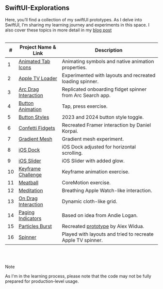 ## SwiftUI-Explorations ##

Here, you’ll find a collection of my swiftUI prototypes. As I delve into SwiftUI, I’m sharing my learning journey and experiments in this space. I also cover these topics in more detail in my [blog post](https://www.toni.li/blog/swiftui-explorations)<br /><br />


| #   | Project Name & Link                                                                                  | Description                                                   |
|-----|-----------------------------------------------------------------------------------------------------|---------------------------------------------------------------|
| 1   | [Animated Tab Icons](https://github.com/tonilijic/SwiftUI-Explorations/tree/main/Animated%20Tab%20Icons) | Animating symbols and native animation properties.            |
| 2   | [Apple TV Loader](https://github.com/tonilijic/SwiftUI-Explorations/tree/main/AppleTVLoader)         | Experimented with layouts and recreated loading spinner.      |
| 3   | [Arc Drag Interaction](https://github.com/tonilijic/SwiftUI-Explorations/tree/main/ArcDragInteraction) | Replicated onboarding fidget spinner from Arc Search app.     |
| 4   | [Button Animation](https://github.com/tonilijic/SwiftUI-Explorations/tree/main/Button%20animation)   | Tap, press exercise.                                          |
| 5   | [Button Styles](https://github.com/tonilijic/SwiftUI-Explorations/tree/main/Button%20Styles)         | 2023 and 2024 button style toggle.                            |
| 6   | [Confetti Fidgets](https://github.com/tonilijic/SwiftUI-Explorations/tree/main/ConfettiFidgets)      | Recreated Framer interaction by Daniel Korpai.                |
| 7   | [Gradient Mesh](https://github.com/tonilijic/SwiftUI-Explorations/tree/main/Gradient%20Mesh)         | Gradient mesh experiment.                                     |
| 8   | [iOS Dock](https://github.com/tonilijic/SwiftUI-Explorations/tree/main/AppJiggling)                  | iOS Dock adjusted for horizontal scrolling.                   |
| 9   | [iOS Slider](https://github.com/tonilijic/SwiftUI-Explorations/tree/main/Volume%20Control)           | iOS Slider with added glow.                                   |
| 10  | [Keyframe Challenge](https://github.com/tonilijic/SwiftUI-Explorations/tree/main/KeyframeChallenge)  | Keyframe animation exercise.                                  |
| 11  | [Meatball](https://github.com/tonilijic/SwiftUI-Explorations/tree/main/Meatball)                    | CoreMotion exercise.                                          |
| 12  | [Meditation](https://github.com/tonilijic/SwiftUI-Explorations/tree/main/Meditation)                | Breathing Apple Watch-like interaction.                       |
| 13  | [On Drag Interaction](https://github.com/tonilijic/SwiftUI-Explorations/tree/main/OnDragExercise)    | Dynamic cloth-like grid.                                      |
| 14  | [Paging Indicators](https://github.com/tonilijic/SwiftUI-Explorations/tree/main/Paging%20Indicators) | Based on idea from Andie Logan.                               |
| 15  | [Particles Burst](https://github.com/tonilijic/SwiftUI-Explorations/tree/main/Particles%20Burst)     | Recreated [prototype](https://x.com/alexwidua/status/1702356242713178411?s=20) by Alex Widua. |
| 16  | [Spinner](https://github.com/tonilijic/SwiftUI-Explorations/tree/main/Spinner1)                      | Played with layouts and tried to recreate Apple TV spinner.                                     |

<br /><br />

> [!NOTE]
> As I'm in the learning process, please note that the code may not be fully prepared for production-level usage.<br />
<br />
